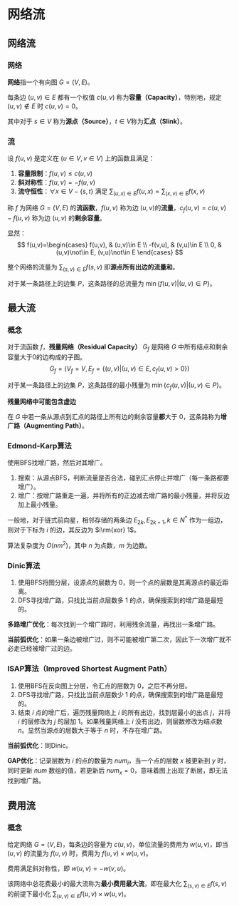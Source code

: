 # 网络流
## 网络流
### 网络
**网络**指一个有向图 $G=(V,E)$。

每条边 $(u,v)\in E$ 都有一个权值 $c(u,v)$ 称为**容量（Capacity）**，特别地，规定 $(u,v)\not\in E$ 时 $c(u,v)=0$。

其中对于 $s\in V$ 称为**源点（Source）**，$t\in V$称为**汇点（Slink）**。

### 流
设 $f(u,v)$ 是定义在 $(u\in V, v\in V)$ 上的函数且满足：
1. **容量限制**：$f(u,v)\le c(u,v)$
2. **斜对称性**：$f(u,v)=-f(u,v)$
3. **流守恒性**：$\forall x\in V-\{s,t\}$ 满足 $\sum_{(u,x)\in E}f(u,x)=\sum_{(x,v)\in E}f(x,v)$

称 $f$ 为网络 $G=(V,E)$ 的**流函数**，$f(u,v)$ 称为边 $(u,v)$的**流量**，$c_f(u,v)=c(u,v)-f(u,v)$ 称为边 $(u,v)$ 的**剩余容量**。

显然：
$$
f(u,v)=\begin{cases}
    f(u,v), & (u,v)\in E \\
    -f(v,u), & (v,u)\in E \\
    0, & (u,v)\not\in E, (v,u)\not\in E
\end{cases}
$$

整个网络的流量为 $\sum_{(s,v)\in E}f(s,v)$ 即**源点所有出边的流量和**。

对于某一条路径上的边集 $P$，这条路径的总流量为 $\min\{f(u,v)|(u,v)\in P\}$。

## 最大流
### 概念
对于流函数 $f$，**残量网络（Residual Capacity）** $G_f$ 是网络 $G$ 中所有结点和剩余容量大于0的边构成的子图。
$$G_f=(V_f=V,E_f=\{(u,v)|(u,v)\in E, c_f(u,v)\gt 0\})$$

对于某一条路径上的边集 $P$，这条路径的最小残量为 $\min\{c_f(u,v)|(u,v)\in P\}$。

**残量网络中可能包含虚边**

在 $G$ 中若一条从源点到汇点的路径上所有边的剩余容量**都**大于 0，这条路称为**增广路（Augmenting Path）**。

### Edmond-Karp算法
使用BFS找增广路，然后对其增广。
1. 搜索：从源点BFS，判断流量是否合法，碰到汇点停止并增广（每一条路都要增广）。
2. 增广：按增广路重走一遍，并将所有的正边减去增广路的最小残量，并将反边加上最小残量。

一般地，对于链式前向星，相邻存储的两条边 $E_{2k}, E_{2k+1}, k\in N^{*}$ 作为一组边，则对于下标为 $i$ 的边，其反边为 $i\rm{xor} 1$。

算法复杂度为 $O(nm^2)$，其中 $n$ 为点数，$m$ 为边数。

### Dinic算法
1. 使用BFS将图分层，设源点的层数为 $0$，则一个点的层数是其离源点的最近距离。
2. DFS寻找增广路，只找比当前点层数多 $1$ 的点，确保搜索到的增广路是最短的。

**多路增广优化**：每次找到一个增广路时，利用残余流量，再找出一条增广路。

**当前弧优化**：如果一条边被增广过，则不可能被增广第二次，因此下一次增广就不必走已经被增广过的边。

### ISAP算法（Improved Shortest Augment Path）
1. 使用BFS在反向图上分层，令汇点的层数为 $0$，之后不再分层。
2. DFS寻找增广路，只找比当前点层数少 $1$ 的点，确保搜索到的增广路是最短的。
3. 结束 $i$ 点的增广后，遍历残量网络上 $i$ 的所有出边，找到层最小的出点 $j$，并将 $i$ 的层修改为 $j$ 的层加 $1$。如果残量网络上 $i$ 没有出边，则层数修改为结点数 $n$。显然当源点的层数大于等于 $n$ 时，不存在增广路。

**当前弧优化**：同Dinic。

**GAP优化**：记录层数为 $i$ 的点的数量为 $num_i$，当一个点的层数 $x$ 被更新到 $y$ 时，同时更新 $num$ 数组的值，若更新后 $num_x=0$，意味着图上出现了断层，即无法找到增广路。

## 费用流
### 概念
给定网络 $G=(V,E)$，每条边的容量为 $c(u,v)$，单位流量的费用为 $w(u,v)$，即当 $(u,v)$ 的流量为 $f(u,v)$ 时，费用为 $f(u,v)\times w(u,v)$。

费用满足斜对称性，即 $w(u,v)=-w(v,u)$。

该网络中总花费最小的最大流称为**最小费用最大流**，即在最大化 $\sum_{(s,v)\in E}f(s,v)$ 的前提下最小化 $\sum_{(u,v)\in E}f(u,v)\times w(u,v)$。


